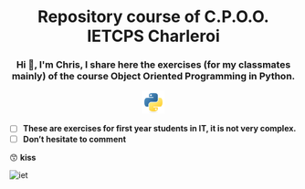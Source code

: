 <h1 align="center">Repository course of C.P.O.O. IETCPS Charleroi</h1>

<h3 align="center"> Hi 👋, I'm Chris, I share here the exercises (for my classmates mainly) of the course Object Oriented Programming in Python.</h3>
<p align="center"> <a href="https://www.python.org" target="_blank" rel="noreferrer"> <img src="https://raw.githubusercontent.com/devicons/devicon/master/icons/python/python-original.svg" alt="python" width="40" height="40"/> </a> </p>

- [ ] **These are exercises for first year students in IT, it is not very complex.** 
- [ ] **Don’t hesitate to comment**
  
:kissing_smiling_eyes: **kiss**

![iet](https://user-images.githubusercontent.com/56915533/215753047-c781041a-7484-4ff5-826d-a0474145097c.jpg)
